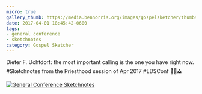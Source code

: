 ```yaml
---
micro: true
gallery_thumb: https://media.bennorris.org/images/gospelsketcher/thumbs/apr-17-3-uchtdorf.jpg
date: 2017-04-01 18:45:42-0600
tags:
- general conference
- sketchnotes
category: Gospel Sketcher
---
```


Dieter F. Uchtdorf: the most important calling is the one you have right now. #Sketchnotes from the Priesthood session of Apr 2017 #LDSConf ✍🏼⛪️

[![General Conference Sketchnotes](https://media.bennorris.org/images/gospelsketcher/general-conference/apr-2017/apr-17-3-uchtdorf.jpg)](https://media.bennorris.org/images/gospelsketcher/general-conference/apr-2017/apr-17-3-uchtdorf.jpg)
